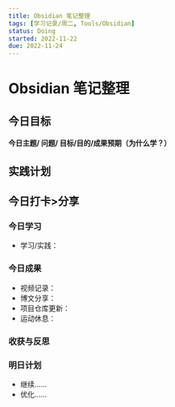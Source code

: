 ```yaml
---
title: Obsidian 笔记整理
tags: [学习记录/周二, Tools/Obsidian]
status: Doing
started: 2022-11-22
due: 2022-11-24
---
```

# Obsidian 笔记整理
## 今日目标
#### 今日主题/ 问题/ 目标/目的/成果预期（**为什么学**？）
## 实践计划
## 今日打卡>分享
### 今日学习
- 学习/实践：
### 今日成果
- 视频记录：
- 博文分享：
- 项目仓库更新：
- 运动休息：
### 收获与反思
### 明日计划
- 继续……
- 优化……
